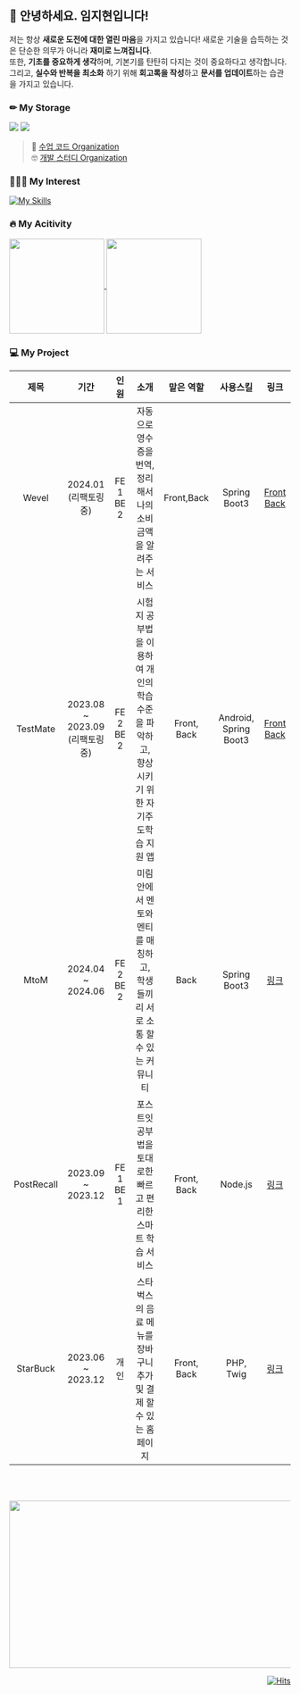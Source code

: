 
## 👋 안녕하세요. 임지현입니다! 
저는 항상 **새로운 도전에 대한 열린 마음**을 가지고 있습니다! 새로운 기술을 습득하는 것은 단순한 의무가 아니라 **재미로 느껴집니다**. <br>
또한, **기초를 중요하게 생각**하며, 기본기를 탄탄히 다지는 것이 중요하다고 생각합니다. <br>
그리고, **실수와 반복을 최소화** 하기 위해 **회고록을 작성**하고 **문서를 업데이트**하는 습관을 가지고 있습니다.

### ✏ My Storage
  <a href="https://velog.io/@phinsso/posts"><img src="https://img.shields.io/badge/velog-20c997.svg?style=for-the-badge&logo=velog&logoColor=white"/></a>
    </div>
      <a href="https://rei050r.tistory.com"><img src="https://img.shields.io/badge/tistory-FF4500?style=for-the-badge&logo=tistory&logoColor=white"/></a>
    </div>


> 🏫 [수업 코드 Organization](https://github.com/school-note) <br>
> 🤓 [개발 스터디 Organization](https://github.com/jh-study-note)

### 💁🏻‍♀️ My Interest
<!-- <code><img height="35" src="https://skills.thijs.gg/icons?i=rust&theme=light"></code>
<code><img height="35" src="https://skills.thijs.gg/icons?i=go&theme=light"></code>
<code><img height="35" src="https://skills.thijs.gg/icons?i=spring&theme=light"></code>
<code><img height="35" src="https://skills.thijs.gg/icons?i=sequelize&theme=light"></code>
<code><img height="35" src="https://skills.thijs.gg/icons?i=redis&theme=light"></code>
<code><img height="35" src="https://skills.thijs.gg/icons?i=aws&theme=light"></code>
<code><img height="35" src="https://skills.thijs.gg/icons?i=docker&theme=light"></code>
<code><img height="35" src="https://skills.thijs.gg/icons?i=notion&theme=light"></code>
<code><img height="35" src="https://skills.thijs.gg/icons?i=obsidian&theme=dark"></code>
--> 
[![My Skills](https://skillicons.dev/icons?i=typescript,docker,nest,spring,hibernate,gradle,linux,aws,redis,gitlab,obsidian,notion)](https://skillicons.dev)

### 🔥 My Acitivity

<a href="https://github.com/mic050r/github-readme-stats">
  <img height=170 align="center" src="https://github-readme-stats.vercel.app/api?username=mic050r" />
</a>

<a href="https://git.io/streak-stats">
  <img height=170 align="center" src="https://streak-stats.demolab.com?user=mic050r&theme=transparent" />
</a> 


### 💻 My Project

<div align="center">

| 제목 | 기간 | 인원 | 소개 | 맡은 역할 | 사용스킬 | 링크 |
| :--------: | :-----: | :---------: | :-------: | :-------: | :------: | :---------: |
| Wevel | 2024.01 <br> (리팩토링중) | FE 1 BE 2 | 자동으로 영수증을 번역, 정리해서 나의 소비금액을 알려주는 서비스 | Front,Back | Spring Boot3 | [Front](https://github.com/23JGP/Wevel_App) [Back](https://github.com/23JGP/Wevel_Server) |
| TestMate | 2023.08 ~ 2023.09<br> (리팩토링중) | FE 2 BE 2 | 시험지 공부법을 이용하여 개인의 학습 수준을 파악하고, 향상시키기 위한 자기주도학습 지원 앱 | Front, Back | Android, Spring Boot3 | [Front](https://github.com/2023-Test-mate/test-mate-android) [Back](https://github.com/2023-Test-mate/test-mate-back-ver2) |
| MtoM | 2024.04 ~ 2024.06 | FE 2 BE 2 | 미림 안에서 멘토와 멘티를 매칭하고, 학생들끼리 서로 소통 할 수 있는 커뮤니티 | Back | Spring Boot3 | [링크](https://github.com/2024-ITShow-MToM/MtoM-Back) |
| PostRecall | 2023.09 ~ 2023.12 | FE 1 BE 1 | 포스트잇 공부법을 토대로한 빠르고 편리한 스마트 학습 서비스 | Front, Back | Node.js | [링크](https://github.com/PostRecall/PostRecall-BE) |
| StarBuck | 2023.06 ~ 2023.12 | 개인 | 스타벅스의 음료 메뉴를 장바구니 추가 및 결제 할 수 있는 홈페이지 | Front, Back | PHP, Twig | [링크](https://github.com/mic050r/StarBucks) |
</div>

<br><br>

<a href="https://github.com/devxb/gitanimals">
<img
  src="https://render.gitanimals.org/farms/mic050r"
  width="600"
  height="300"
/>
</a>
  
<br>
<p align="right">
  <a href="https://github.com/mic050r/hit-counter">
    <img src="https://hits.seeyoufarm.com/api/count/incr/badge.svg?url=https%3A%2F%2Fgithub.com%2Fmic050r%2Fhit-counter&count_bg=%23000000&title_bg=%23000000&icon=github.svg&icon_color=%23FFFFFF&title=hits&edge_flat=false" alt="Hits">
  </a>
</p>

